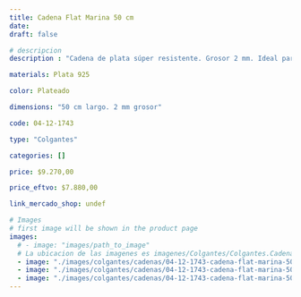 ```yaml
---
title: Cadena Flat Marina 50 cm
date: 
draft: false

# descripcion
description : "Cadena de plata súper resistente. Grosor 2 mm. Ideal para dijes importantes y para uso hombres. Cierre tipo reasa."

materials: Plata 925

color: Plateado

dimensions: "50 cm largo. 2 mm grosor"

code: 04-12-1743

type: "Colgantes"

categories: []

price: $9.270,00

price_eftvo: $7.880,00

link_mercado_shop: undef

# Images
# first image will be shown in the product page
images:
  # - image: "images/path_to_image"
  # La ubicacion de las imagenes es imagenes/Colgantes/Colgantes.Cadenas/04-12-1743-cadena-flat-marina-50-cm
  - image: "./images/colgantes/cadenas/04-12-1743-cadena-flat-marina-50-cm_a.jpg"
  - image: "./images/colgantes/cadenas/04-12-1743-cadena-flat-marina-50-cm_b.jpg"
  - image: "./images/colgantes/cadenas/04-12-1743-cadena-flat-marina-50-cm_c.jpg"
---
```

